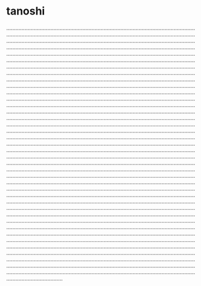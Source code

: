 # tanoshi
.........................................................................................................................................................................................................................................................................................................................................................................................................................................................................................................................................................................................................................................................................................................................................................................................................................................................................................................................................................................................................................................................................................................................................................................................................................................................................................................................................................................................................................................................................................................................................................................................................................................................................................................................................................................................................................................................................................................................................................................................................................................................................................................................................................................................................................................................................................................................................................................................................................................................................................................................................................................................................................................................................................................................................................................................................................................................................................................................................................................................................................................................................................................................................................................................................................................................................................................................................................................................................................................................................................................................................................................................................................................................................................................................................................................................................................................................................................................................................................................................................................................................................................................................................................................................................................................................................................................................................................................................................................................................................................................................................................................................................................................................................................................................................................................................................................................................................................................................................................................................................................................................................